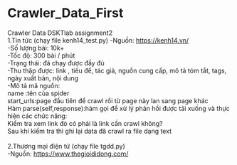 # Crawler_Data_First <br/>
Crawler Data DSKTlab assignment2 <br/>
1.Tin tức (chạy file kenh14_test.py) -Nguồn: https://kenh14.vn/<br/>
-Số lượng bài: 10k+<br/>
-Tốc độ: 300 bài / phút<br/>
-Trạng thái: đã chạy được đầy đủ <br/>
-Thu thập được: link , tiêu đề, tác giả, nguồn cung cấp, mô tả tóm tắt, tags, ngày xuất bản, nội dung<br/>
-Mô tả mã nguồn:<br/>
name :tên của spider<br/>
start_urls:page đầu tiên để crawl rồi từ page này lan sang page khác<br/>
Hàm parse(self,response):hàm gọi để xử lý phản hồi được tải xuống và thực hiện các chức năng:<br/>
  Kiểm tra xem link đó có phải là link cần crawl không?<br/>
  Sau khi kiểm tra thì ghi lại data đã crawl ra file dạng text<br/>
<br/>
2.Thương mại điện tử (chạy file tgdd.py) <br/>
-Nguồn: https://www.thegioididong.com/ <br/>
